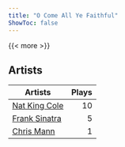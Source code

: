 ```yaml
---
title: "O Come All Ye Faithful"
ShowToc: false
---
```


{{< more >}}

## Artists
Artists | Plays 
----- | -----: 
[Nat King Cole](/artists/nat-king-cole-3428) | 10
[Frank Sinatra](/artists/frank-sinatra-739) | 5
[Chris Mann](/artists/chris-mann-218333) | 1

